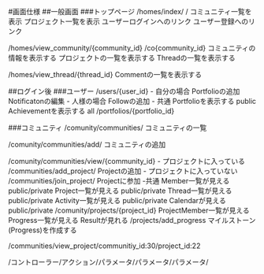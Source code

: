 #画面仕様
##一般画面
###トップページ
/homes/index/
/
コミュニティ一覧を表示
プロジェクト一覧を表示
ユーザーログインへのリンク
ユーザー登録へのリンク


/homes/view_community/{community_id}
/co{community_id}
コミュニティの情報を表示する
プロジェクトの一覧を表示する
Threadの一覧を表示する

/homes/view_thread/{thread_id}
Commentの一覧を表示する


##ログイン後
###ユーザー
/users/{user_id}
	- 自分の場合
	Portfolioの追加
	Notificatonの編集
	- 人様の場合
	Followの追加
	- 共通
	Portfolioを表示する public
	Achievementを表示する all
/portfolios/{portfolio_id}
	

###コミュニティ
/comunity/communities/
コミュニティの一覧

/comunity/communities/add/
コミュニティの追加

/comunity/communities/view/{community_id}
	- プロジェクトに入っている
		/communities/add_project/
		Projectの追加
	- プロジェクトに入っていない
		/communities/join_project/
		Projectに参加
	-共通
		Member一覧が見える public/private
		Project一覧が見える public/private
		Thread一覧が見える public/private
		Activity一覧が見える public/private
		Calendarが見える public/private
/comunity/projects/{project_id}
	ProjectMember一覧が見える
	Progress一覧が見える
	Resultが見れる
	/projects/add_progress
	マイルストーン(Progress)を作成する

	


	
/communities/view_project/communitiy_id:30/project_id:22

/コントローラー/アクション/パラメータ/パラメータ/パラメータ/


